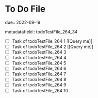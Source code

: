 # To Do File

due:: 2022-09-19

metadatafield:: todoTestFile_264_34

- [ ] Task of todoTestFile_264 1 [[Query me]]
- [ ] Task of todoTestFile_264 2 [[Query me]]
- [ ] Task of todoTestFile_264 3
- [ ] Task of todoTestFile_264 4
- [ ] Task of todoTestFile_264 5
- [ ] Task of todoTestFile_264 6
- [ ] Task of todoTestFile_264 7
- [ ] Task of todoTestFile_264 8
- [ ] Task of todoTestFile_264 9
- [ ] Task of todoTestFile_264 10